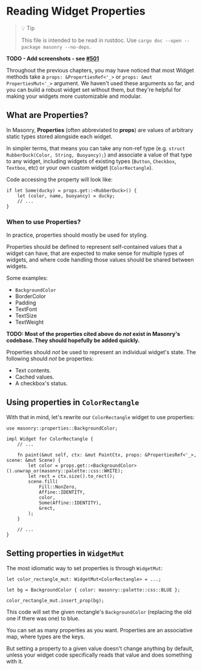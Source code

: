 # Reading Widget Properties

<!-- Copyright 2024 the Xilem Authors -->
<!-- SPDX-License-Identifier: Apache-2.0 -->

<div class="rustdoc-hidden">

> 💡 Tip
>
> This file is intended to be read in rustdoc.
> Use `cargo doc --open --package masonry --no-deps`.

</div>

**TODO - Add screenshots - see [#501](https://github.com/linebender/xilem/issues/501)**

Throughout the previous chapters, you may have noticed that most Widget methods take a `props: &PropertiesRef<'_>` or `props: &mut PropertiesMut<'_>` argument.
We haven't used these arguments so far, and you can build a robust widget set without them, but they're helpful for making your widgets more customizable and modular.


## What are Properties?

In Masonry, **Properties** (often abbreviated to **props**) are values of arbitrary static types stored alongside each widget.

In simpler terms, that means you can take any non-ref type (e.g. `struct RubberDuck(Color, String, Buoyancy);`) and associate a value of that type to any widget, including widgets of existing types (`Button`, `Checkbox`, `Textbox`, etc) or your own custom widget (`ColorRectangle`).

Code accessing the property will look like:

```rust,ignore
if let Some(ducky) = props.get::<RubberDuck>() {
    let (color, name, buoyancy) = ducky;
    // ...
}
```

### When to use Properties?

<!-- TODO - Mention event handling -->
<!-- I expect that properties will be used to share the same pointer event handling code between Button, SizedBox, Textbox, etc... -->

In practice, properties should mostly be used for styling.

Properties should be defined to represent self-contained values that a widget can have, that are expected to make sense for multiple types of widgets, and where code handling those values should be shared between widgets.

Some examples:

- `BackgroundColor`
- BorderColor
- Padding
- TextFont
- TextSize
- TextWeight

**TODO: Most of the properties cited above do *not* exist in Masonry's codebase. They should hopefully be added quickly.**

Properties should *not* be used to represent an individual widget's state. The following should *not* be properties:

- Text contents.
- Cached values.
- A checkbox's status.

<!-- TODO - Mention properties as a unit of code sharing, once we have concrete examples of that. -->


## Using properties in `ColorRectangle`

With that in mind, let's rewrite our `ColorRectangle` widget to use properties:

```rust,ignore
use masonry::properties::BackgroundColor;

impl Widget for ColorRectangle {
    // ...

    fn paint(&mut self, ctx: &mut PaintCtx, props: &PropertiesRef<'_>, scene: &mut Scene) {
        let color = props.get::<BackgroundColor>().unwrap_or(masonry::palette::css::WHITE);
        let rect = ctx.size().to_rect();
        scene.fill(
            Fill::NonZero,
            Affine::IDENTITY,
            color,
            Some(Affine::IDENTITY),
            &rect,
        );
    }

    // ...
}
```

## Setting properties in `WidgetMut`

The most idiomatic way to set properties is through `WidgetMut`:

```rust,ignore
let color_rectangle_mut: WidgetMut<ColorRectangle> = ...;

let bg = BackgroundColor { color: masonry::palette::css::BLUE };

color_rectangle_mut.insert_prop(bg);
```

This code will set the given rectangle's `BackgroundColor` (replacing the old one if there was one) to blue.

You can set as many properties as you want.
Properties are an associative map, where types are the keys.

But setting a property to a given value doesn't change anything by default, unless your widget code specifically reads that value and does something with it.

<!-- TODO - Mention "transform" property. -->
